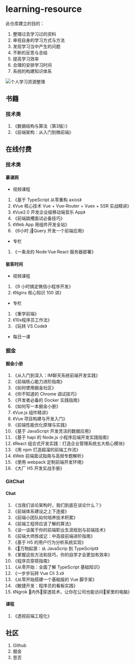 # learning-resource

此仓库建立的目的：

1. 整理过去学习过的资料
2. 审视自身的学习方式与方法
3. 发现学习当中产生的问题
4. 不断的反思与总结
5. 提高学习效率
6. 合理的安排学习时间
7. 系统的构建知识体系

![个人学习资源整理](http://assets.processon.com/chart_image/5d2c77c8e4b02015bd7d93f6.png)

## 书籍

### 技术类

1. 《数据结构与算法（第3版）》
2. 《前端架构：从入门到微前端》

## 在线付费

### 技术类

#### 慕课网

- 视频课程

1. 《基于 TypeScript 从零重构 axios》
2. 《Vue 核心技术 Vue + Vue-Router + Vuex + SSR 实战精讲》
3. 《Vue2.0 开发企业级移动端音乐 App》
4. 《前端跳槽面试必备技巧》
5. 《Web App 用组件开发全站》
6. 《6小时 jQuery 开发一个前端应用》

- 专栏

1. 《一条龙的 Node·Vue·React 服务器部署》

#### 极客时间

- 视频课程

1. 《9 小时搞定微信小程序开发》
2. 《Nginx 核心知识 100 讲》

- 专栏

1. 《重学前端》
2. 《10x程序员工作法》
3. 《玩转 VS Code》

- 每日一课

### 掘金

#### 掘金小册

1. 《从入门到深入：IM聊天系统前端开发实践》
2. 《前端核心能力进阶指南》
3. 《如何使用掘金社区》
4. 《你不知道的 Chrome 调试技巧》
5. 《开发者必备的 Docker 实践指南》
6. 《如何写一本掘金小册》
7. 《Vue.js 组件精讲》
8. 《Vue 项目构建与开发入门》
9. 《前端性能优化原理与实践》
10. 《基于 JavaScript 开发灵活的数据应用》
11. 《基于 hapi 的 Node.js 小程序后端开发实践指南》
12. 《React 组合式开发实践：打造企业管理系统五大核心模块》
13. 《用 npm 打造超溜的前端工作流》
14. 《Web 前端面试指南与高频专题解析》
15. 《使用 webpack 定制前端开发环境》
16. 《大厂 H5 开发实战手册》

### GitChat

#### Chat

1. 《当我们谈论架构时，我们到底在谈论什么？》
2. 《前端体系建设之上下连接》
3. 《前端小团队如何培养技术积累》
4. 《前端工程师应该了解的算法》
5. 《谈一谈属于你的前端职业生涯规划与前端技术》
6. 《前端大师炼成记：中高级前端进阶指南》
7. 《基于 H5 的用户行为分析系统实现》
8. 《万物起源：从 JavaScrip 到 TypeScript》
9. 《掌握这些方法和技巧，你的自学才会更加有效率》
10. 《程序员穿搭指南》
11. 《从零开始：全面了解 TypeScript 基础知识》
12. 《一步步玩转 Vue Cli 3.x》
13. 《从零开始搭建一个基础版的 Vue 脚手架》
14. 《敏捷开发：程序员的看板实践》
15. 《Ngrok 内外穿透技术，让你在公司也能访问家里的电脑》

#### 课程

1. 《透视前端工程化》

## 社区

1. Github
2. 掘金
3. 思否
